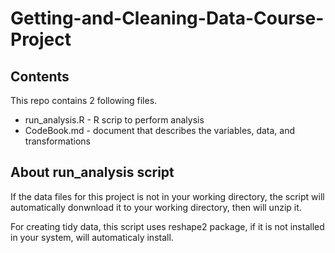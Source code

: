 # Getting-and-Cleaning-Data-Course-Project
## Contents 
This repo contains 2 following files.
* run_analysis.R - R scrip to perform analysis
* CodeBook.md - document that describes the variables, data, and transformations

## About run_analysis script
If the data files for this project is not in your working directory, the script will automatically donwnload it to your working directory, then will unzip it.

For creating tidy data, this script uses reshape2 package, if it is not installed in your system, will automaticaly install.

